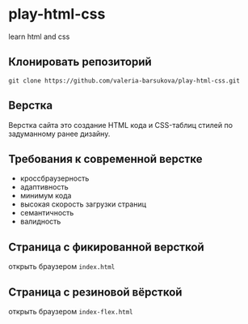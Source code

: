 # play-html-css
learn html and css

## Клонировать репозиторий
`git clone https://github.com/valeria-barsukova/play-html-css.git`

## Верстка

Верстка сайта это создание HTML кода и CSS-таблиц стилей по задуманному ранее дизайну.

## Требования к современной верстке
 - кроссбраузерность
 - адаптивность
 - минимум кода
 - высокая скорость загрузки страниц
 - семантичность
 - валидность

## Страница с фикированной версткой  

открыть браузером `index.html`

## Страница с резиновой вёрсткой  

открыть браузером `index-flex.html`  
